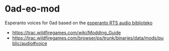 # 0ad-eo-mod
Esperanto voices for 0ad based on the [esperanto RTS audio biblioteko](https://github.com/esperanto-rts/esperanto-rts-audio-biblioteko)

* https://trac.wildfiregames.com/wiki/Modding_Guide
* https://trac.wildfiregames.com/browser/ps/trunk/binaries/data/mods/public/audio#voice
